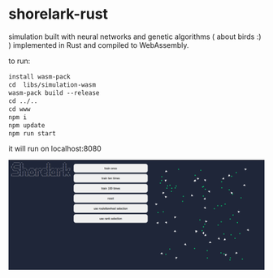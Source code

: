 # shorelark-rust

simulation built with neural networks and genetic algorithms ( about birds :) ) implemented in Rust and compiled to WebAssembly.

to run:

```
install wasm-pack
cd  libs/simulation-wasm
wasm-pack build --release
cd ../..
cd www
npm i
npm update
npm run start
```

it will run on localhost:8080

![1694209178207](image/README/1694209178207.png)
